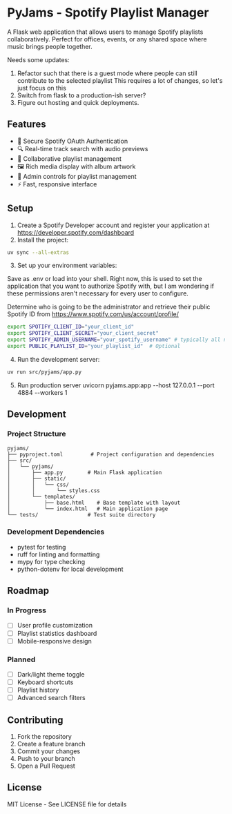 # PyJams - Spotify Playlist Manager

A Flask web application that allows users to manage Spotify playlists collaboratively. Perfect for offices, events, or any shared space where music brings people together.

Needs some updates:
1. Refactor such that there is a guest mode where people can still contribute to the selected playlist
    This requires a lot of changes, so let's just focus on this
2. Switch from flask to a production-ish server?
3. Figure out hosting and quick deployments.

## Features

- 🔐 Secure Spotify OAuth Authentication
- 🔍 Real-time track search with audio previews
- 🎵 Collaborative playlist management
- 🖼️ Rich media display with album artwork
- 👥 Admin controls for playlist management
- ⚡ Fast, responsive interface

## Setup

1. Create a Spotify Developer account and register your application at https://developer.spotify.com/dashboard
2. Install the project:

```bash
uv sync --all-extras
```

3. Set up your environment variables:

Save as .env or load into your shell. Right now, this is used to set the application that you want to authorize Spotify with,
but I am wondering if these permissions aren't necessary for every user to configure.

Determine who is going to be the administrator and retrieve their public Spotify ID from https://www.spotify.com/us/account/profile/

```bash
export SPOTIFY_CLIENT_ID="your_client_id"
export SPOTIFY_CLIENT_SECRET="your_client_secret"
export SPOTIFY_ADMIN_USERNAME="your_spotify_username" # typically all numerical
export PUBLIC_PLAYLIST_ID="your_playlist_id"  # Optional
```

4. Run the development server:

```bash
uv run src/pyjams/app.py
```

5. Run production server
uvicorn pyjams.app:app --host 127.0.0.1 --port 4884 --workers 1

## Development

### Project Structure

```
pyjams/
├── pyproject.toml         # Project configuration and dependencies
├── src/
│   └── pyjams/
│       ├── app.py        # Main Flask application
│       ├── static/
│       │   └── css/
│       │       └── styles.css
│       └── templates/
│           ├── base.html    # Base template with layout
│           └── index.html   # Main application page
└── tests/                # Test suite directory
```

### Development Dependencies

- pytest for testing
- ruff for linting and formatting
- mypy for type checking
- python-dotenv for local development

## Roadmap

### In Progress

- [ ] User profile customization
- [ ] Playlist statistics dashboard
- [ ] Mobile-responsive design

### Planned

- [ ] Dark/light theme toggle
- [ ] Keyboard shortcuts
- [ ] Playlist history
- [ ] Advanced search filters

## Contributing

1. Fork the repository
2. Create a feature branch
3. Commit your changes
4. Push to your branch
5. Open a Pull Request

## License

MIT License - See LICENSE file for details
